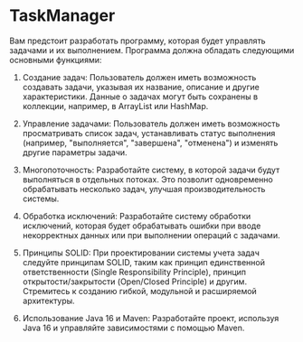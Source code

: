 # TaskManager

Вам предстоит разработать программу, которая будет управлять задачами и их выполнением. Программа должна обладать следующими основными функциями:

1. Создание задач: Пользователь должен иметь возможность создавать задачи, указывая их название, описание и другие характеристики. Данные о задачах могут быть сохранены в коллекции, например, в ArrayList или HashMap.

2. Управление задачами: Пользователь должен иметь возможность просматривать список задач, устанавливать статус выполнения (например, "выполняется", "завершена", "отменена") и изменять другие параметры задачи.

3. Многопоточность: Разработайте систему, в которой задачи будут выполняться в отдельных потоках. Это позволит одновременно обрабатывать несколько задач, улучшая производительность системы.

4. Обработка исключений: Разработайте систему обработки исключений, которая будет обрабатывать ошибки при вводе некорректных данных или при выполнении операций с задачами.

5. Принципы SOLID: При проектировании системы учета задач следуйте принципам SOLID, таким как принцип единственной ответственности (Single Responsibility Principle), принцип открытости/закрытости (Open/Closed Principle) и другим. Стремитесь к созданию гибкой, модульной и расширяемой архитектуры.

6. Использование Java 16 и Maven: Разработайте проект, используя Java 16 и управляйте зависимостями с помощью Maven.
